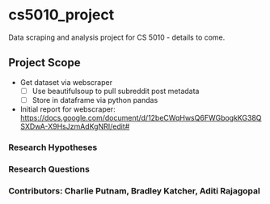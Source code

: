 # cs5010_project
Data scraping and analysis project for CS 5010 - details to come.

## Project Scope

- Get dataset via webscraper
    - [ ] Use beautifulsoup to pull subreddit post metadata
    - [ ] Store in dataframe via python pandas
- Initial report for webscraper: https://docs.google.com/document/d/12beCWqHwsQ6FWGbogkKG38QSXDwA-X9HsJzmAdKgNRI/edit#

### Research Hypotheses

### Research Questions

### Contributors: Charlie Putnam, Bradley Katcher, Aditi Rajagopal
